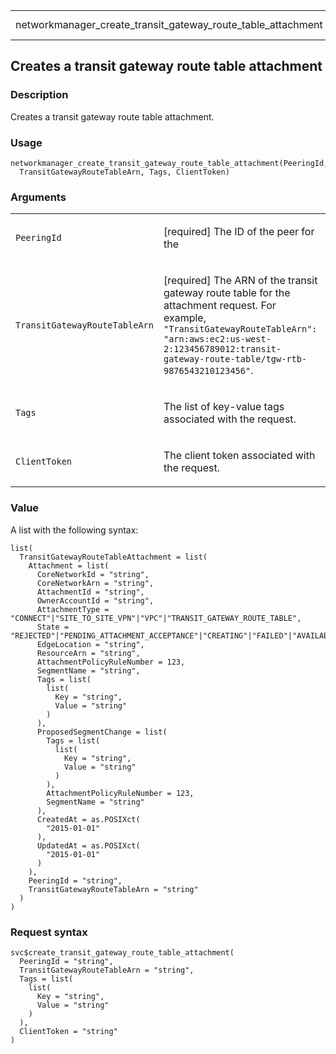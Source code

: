 <table style="width: 100%;">
<tbody>
<tr class="odd">
<td>networkmanager_create_transit_gateway_route_table_attachment</td>
<td style="text-align: right;">R Documentation</td>
</tr>
</tbody>
</table>

## Creates a transit gateway route table attachment

### Description

Creates a transit gateway route table attachment.

### Usage

    networkmanager_create_transit_gateway_route_table_attachment(PeeringId,
      TransitGatewayRouteTableArn, Tags, ClientToken)

### Arguments

<table>
<colgroup>
<col style="width: 35%" />
<col style="width: 65%" />
</colgroup>
<tbody>
<tr class="odd">
<td><code
id="networkmanager_create_transit_gateway_route_table_attachment_:_PeeringId">PeeringId</code></td>
<td><p>[required] The ID of the peer for the</p></td>
</tr>
<tr class="even">
<td><code
id="networkmanager_create_transit_gateway_route_table_attachment_:_TransitGatewayRouteTableArn">TransitGatewayRouteTableArn</code></td>
<td><p>[required] The ARN of the transit gateway route table for the
attachment request. For example,
<code>"TransitGatewayRouteTableArn": "arn:aws:ec2:us-west-2:123456789012:transit-gateway-route-table/tgw-rtb-9876543210123456"</code>.</p></td>
</tr>
<tr class="odd">
<td><code
id="networkmanager_create_transit_gateway_route_table_attachment_:_Tags">Tags</code></td>
<td><p>The list of key-value tags associated with the request.</p></td>
</tr>
<tr class="even">
<td><code
id="networkmanager_create_transit_gateway_route_table_attachment_:_ClientToken">ClientToken</code></td>
<td><p>The client token associated with the request.</p></td>
</tr>
</tbody>
</table>

### Value

A list with the following syntax:

    list(
      TransitGatewayRouteTableAttachment = list(
        Attachment = list(
          CoreNetworkId = "string",
          CoreNetworkArn = "string",
          AttachmentId = "string",
          OwnerAccountId = "string",
          AttachmentType = "CONNECT"|"SITE_TO_SITE_VPN"|"VPC"|"TRANSIT_GATEWAY_ROUTE_TABLE",
          State = "REJECTED"|"PENDING_ATTACHMENT_ACCEPTANCE"|"CREATING"|"FAILED"|"AVAILABLE"|"UPDATING"|"PENDING_NETWORK_UPDATE"|"PENDING_TAG_ACCEPTANCE"|"DELETING",
          EdgeLocation = "string",
          ResourceArn = "string",
          AttachmentPolicyRuleNumber = 123,
          SegmentName = "string",
          Tags = list(
            list(
              Key = "string",
              Value = "string"
            )
          ),
          ProposedSegmentChange = list(
            Tags = list(
              list(
                Key = "string",
                Value = "string"
              )
            ),
            AttachmentPolicyRuleNumber = 123,
            SegmentName = "string"
          ),
          CreatedAt = as.POSIXct(
            "2015-01-01"
          ),
          UpdatedAt = as.POSIXct(
            "2015-01-01"
          )
        ),
        PeeringId = "string",
        TransitGatewayRouteTableArn = "string"
      )
    )

### Request syntax

    svc$create_transit_gateway_route_table_attachment(
      PeeringId = "string",
      TransitGatewayRouteTableArn = "string",
      Tags = list(
        list(
          Key = "string",
          Value = "string"
        )
      ),
      ClientToken = "string"
    )
